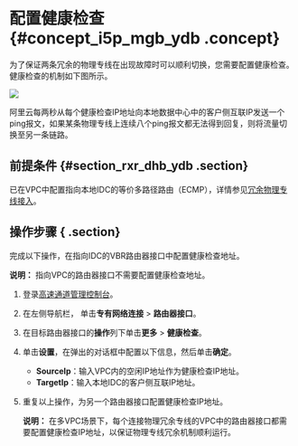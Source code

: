 # 配置健康检查 {#concept_i5p_mgb_ydb .concept}

为了保证两条冗余的物理专线在出现故障时可以顺利切换，您需要配置健康检查。健康检查的机制如下图所示。

![](http://static-aliyun-doc.oss-cn-hangzhou.aliyuncs.com/assets/img/13859/4028_zh-CN.png)

阿里云每两秒从每个健康检查IP地址向本地数据中心中的客户侧互联IP发送一个ping报文，如果某条物理专线上连续八个ping报文都无法得到回复，则将流量切换至另一条链路。

## 前提条件 {#section_rxr_dhb_ydb .section}

已在VPC中配置指向本地IDC的等价多路径路由（ECMP），详情参见[冗余物理专线接入](cn.zh-CN/用户指南/冗余物理专线接入.md#)。

## 操作步骤 { .section}

完成以下操作，在指向IDC的VBR路由器接口中配置健康检查地址。

**说明：** 指向VPC的路由器接口不需要配置健康检查地址。

1.  登录[高速通道管理控制台](https://vpc.console.aliyun.com/expressConnect#/connection/cn-hangzhou/list)。
2.  在左侧导航栏， 单击**专有网络连接** \> **路由器接口**。
3.  在目标路由器接口的**操作**列下单击**更多** \> **健康检查**。
4.  单击**设置**，在弹出的对话框中配置以下信息，然后单击**确定**。
    -   **SourceIp**：输入VPC内的空闲IP地址作为健康检查IP地址。
    -   **TargetIp**：输入本地IDC的客户侧互联IP地址。
5.  重复以上操作，为另一个路由器接口配置健康检查IP地址。

    **说明：** 在多VPC场景下，每个连接物理冗余专线的VPC中的路由器接口都需要配置健康检查IP地址，以保证物理专线冗余机制顺利运行。


